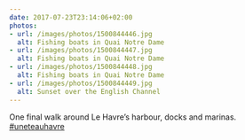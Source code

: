 ```yaml
---
date: 2017-07-23T23:14:06+02:00
photos:
- url: /images/photos/1500844446.jpg
  alt: Fishing boats in Quai Notre Dame
- url: /images/photos/1500844447.jpg
  alt: Fishing boats in Quai Notre Dame
- url: /images/photos/1500844448.jpg
  alt: Fishing boats in Quai Notre Dame
- url: /images/photos/1500844449.jpg
  alt: Sunset over the English Channel
---
```

One final walk around Le Havre’s harbour, docks and marinas. [#uneteauhavre](https://twitter.com/hashtag/uneteauhavre)
